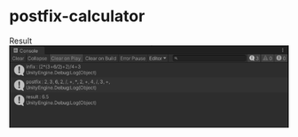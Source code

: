 # postfix-calculator

Result  
![image](https://github.com/pjsmemo/postfix-calculator/blob/main/post-fix.png)

